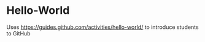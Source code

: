 # Hello-World
Uses https://guides.github.com/activities/hello-world/ to introduce students to GitHub

